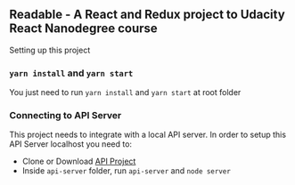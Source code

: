 ## Readable - A React and Redux project to Udacity React Nanodegree course

Setting up this project

### `yarn install` and `yarn start`

You just need to run `yarn install` and `yarn start` at root folder

### Connecting to API Server

This project needs to integrate with a local API server.
In order to setup this API Server localhost you need to:
- Clone or Download [API Project](https://github.com/udacity/reactnd-project-readable-starter)
- Inside `api-server` folder, run `api-server` and `node server`